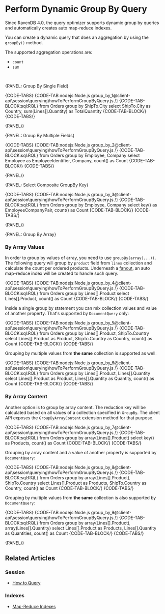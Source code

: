 # Perform Dynamic Group By Query

Since RavenDB 4.0, the query optimizer supports dynamic group by queries and automatically creates auto map-reduce indexes.

You can create a dynamic query that does an aggregation by using the `groupBy()` method.

The supported aggregation operations are:

- `count`
- `sum`

<br />

{PANEL: Group By Single Field}

{CODE-TABS}
{CODE-TAB:nodejs:Node.js group_by_1@client-api\session\querying\howToPerformGroupByQuery.js /}
{CODE-TAB-BLOCK:sql:RQL}
from Orders
group by ShipTo.City
select ShipTo.City as Country, sum(Lines[].Quantity) as TotalQuantity
{CODE-TAB-BLOCK/}
{CODE-TABS/}

{PANEL/}

{PANEL: Group By Multiple Fields}

{CODE-TABS}
{CODE-TAB:nodejs:Node.js group_by_2@client-api\session\querying\howToPerformGroupByQuery.js /}
{CODE-TAB-BLOCK:sql:RQL}
from Orders
group by Employee, Company
select Employee as EmployeeIdentifier, Company, count() as Count
{CODE-TAB-BLOCK/}
{CODE-TABS/}

{PANEL/}

{PANEL: Select Composite GroupBy Key}

{CODE-TABS}
{CODE-TAB:nodejs:Node.js group_by_3@client-api\session\querying\howToPerformGroupByQuery.js /}
{CODE-TAB-BLOCK:sql:RQL}
from Orders 
group by Employee, Company
select key() as EmployeeCompanyPair, count() as Count
{CODE-TAB-BLOCK/}
{CODE-TABS/}

{PANEL/}

{PANEL: Group By Array}

### By Array Values

In order to group by values of array, you need to use `groupBy(array(...))`. The following query will group by `product` field from `lines` collection 
and calculate the count per ordered products. Underneath a [fanout](../../../indexes/fanout-indexes), an auto map-reduce index will be created to handle such query. 

{CODE-TABS}
{CODE-TAB:nodejs:Node.js group_by_4@client-api\session\querying\howToPerformGroupByQuery.js /}
{CODE-TAB-BLOCK:sql:RQL}
from Orders 
group by Lines[].Product
select Lines[].Product, count() as Count
{CODE-TAB-BLOCK/}
{CODE-TABS/}

Inside a single group by statement you can mix collection values and value of another property. That's supported by `DocumentQuery` only:

{CODE-TABS}
{CODE-TAB:nodejs:Node.js group_by_5@client-api\session\querying\howToPerformGroupByQuery.js /}
{CODE-TAB-BLOCK:sql:RQL}
from Orders 
group by Lines[].Product, ShipTo.Country 
select Lines[].Product as Product, ShipTo.Country as Country, count() as Count
{CODE-TAB-BLOCK/}
{CODE-TABS/}

Grouping by multiple values from **the same** collection is supported as well:

{CODE-TABS}
{CODE-TAB:nodejs:Node.js group_by_6@client-api\session\querying\howToPerformGroupByQuery.js /}
{CODE-TAB-BLOCK:sql:RQL}
from Orders 
group by Lines[].Product, Lines[].Quantity 
select Lines[].Product as Product, Lines[].Quantity as Quantity, count() as Count
{CODE-TAB-BLOCK/}
{CODE-TABS/}

### By Array Content

Another option is to group by array content. The reduction key will be calculated based on all values of a collection specified in `GroupBy`.
The client API exposes the `GroupByArrayContent` extension method for that purpose.

{CODE-TABS}
{CODE-TAB:nodejs:Node.js group_by_7@client-api\session\querying\howToPerformGroupByQuery.js /}
{CODE-TAB-BLOCK:sql:RQL}
from Orders
group by array(Lines[].Product)
select key() as Products, count() as Count
{CODE-TAB-BLOCK/}
{CODE-TABS/}

Grouping by array content and a value of another property is supported by `DocumentQuery`:

{CODE-TABS}
{CODE-TAB:nodejs:Node.js group_by_8@client-api\session\querying\howToPerformGroupByQuery.js /}
{CODE-TAB-BLOCK:sql:RQL}
from Orders 
group by array(Lines[].Product), ShipTo.Country 
select Lines[].Product as Products, ShipTo.Country as Country, count() as Count
{CODE-TAB-BLOCK/}
{CODE-TABS/}

Grouping by multiple values from **the same** collection is also supported by `DocumentQuery`:

{CODE-TABS}
{CODE-TAB:nodejs:Node.js group_by_9@client-api\session\querying\howToPerformGroupByQuery.js /}
{CODE-TAB-BLOCK:sql:RQL}
from Orders 
group by array(Lines[].Product), array(Lines[].Quantity) 
select Lines[].Product as Products, Lines[].Quantity as Quantities, count() as Count
{CODE-TAB-BLOCK/}
{CODE-TABS/}

{PANEL/}

## Related Articles

### Session

- [How to Query](../../../client-api/session/querying/how-to-query)

### Indexes

- [Map-Reduce Indexes](../../../indexes/map-reduce-indexes)
